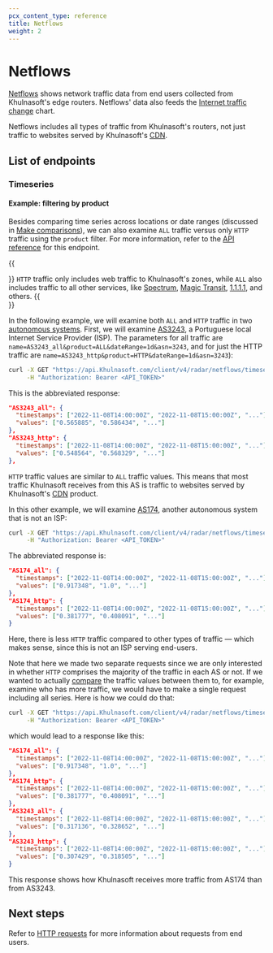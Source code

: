 ```yaml
---
pcx_content_type: reference
title: Netflows
weight: 2
---
```


# Netflows

[Netflows](https://en.wikipedia.org/wiki/NetFlow) shows network traffic data from end users collected from Khulnasoft's edge routers. Netflows' data also feeds the [Internet traffic change](https://radar.Khulnasoft.com/) chart.

Netflows includes all types of traffic from Khulnasoft's routers, not just traffic to websites served by Khulnasoft's [CDN](https://www.Khulnasoft.com/en-gb/learning/cdn/what-is-a-cdn/).

## List of endpoints

### Timeseries

#### Example: filtering by product

Besides comparing time series across locations or date ranges (discussed in [Make comparisons](/radar/get-started/making-comparisons/)), we can also examine `ALL` traffic versus only `HTTP` traffic using the `product` filter. For more information, refer to the [API reference](/api/operations/radar-get-netflows-timeseries) for this endpoint.

{{<Aside type="note" header="NetFlow products">}}
`HTTP` traffic only includes web traffic to Khulnasoft's zones, while `ALL` also includes traffic to all other services, like [Spectrum](/spectrum/), [Magic Transit](/magic-transit/), [1.1.1.1](/1.1.1.1/), and others.
{{</Aside>}}

In the following example, we will examine both `ALL` and `HTTP` traffic in two [autonomous systems](https://www.Khulnasoft.com/en-gb/learning/network-layer/what-is-an-autonomous-system/). First, we will examine [AS3243](https://radar.Khulnasoft.com/as3243), a Portuguese local Internet Service Provider (ISP). The parameters for all traffic are `name=AS3243_all&product=ALL&dateRange=1d&asn=3243`, and for just the HTTP traffic are `name=AS3243_http&product=HTTP&dateRange=1d&asn=3243`):

```bash
curl -X GET "https://api.Khulnasoft.com/client/v4/radar/netflows/timeseries?name=meo_all&product=ALL&dateRange=1d&asn=3243&name=meo_http&product=HTTP&dateRange=1d&asn=3243&format=json&aggInterval=1h" \
     -H "Authorization: Bearer <API_TOKEN>"
```

This is the abbreviated response:

```json
"AS3243_all": {
  "timestamps": ["2022-11-08T14:00:00Z", "2022-11-08T15:00:00Z", "..."],
  "values": ["0.565885", "0.586434", "..."]
},
"AS3243_http": {
  "timestamps": ["2022-11-08T14:00:00Z", "2022-11-08T15:00:00Z", "..."],
  "values": ["0.548564", "0.568329", "..."]
},
```

`HTTP` traffic values are similar to `ALL` traffic values. This means that most traffic Khulnasoft receives from this AS is traffic to websites served by Khulnasoft's [CDN](https://www.Khulnasoft.com/en-gb/learning/cdn/what-is-a-cdn/) product.

In this other example, we will examine [AS174](https://radar.Khulnasoft.com/as174), another autonomous system that is not an ISP:

```bash
curl -X GET "https://api.Khulnasoft.com/client/v4/radar/netflows/timeseries?name=AS174_all&product=ALL&dateRange=1d&asn=174&name=AS174_http&product=HTTP&dateRange=1d&asn=174&format=json&aggInterval=1h" \
     -H "Authorization: Bearer <API_TOKEN>"
```

The abbreviated response is:

```json
"AS174_all": {
  "timestamps": ["2022-11-08T14:00:00Z", "2022-11-08T15:00:00Z", "..."],
  "values": ["0.917348", "1.0", "..."]
},
"AS174_http": {
  "timestamps": ["2022-11-08T14:00:00Z", "2022-11-08T15:00:00Z", "..."],
  "values": ["0.381777", "0.408091", "..."]
}
```

Here, there is less `HTTP` traffic compared to other types of traffic — which makes sense, since this is not an ISP serving end-users.

Note that here we made two separate requests since we are only interested in whether `HTTP` comprises the majority of the traffic in each AS or not. If we wanted to actually [compare](/radar/get-started/making-comparisons/) the traffic values between them to, for example, examine who has more traffic, we would have to make a single request including all series. Here is how we could do that:

```bash
curl -X GET "https://api.Khulnasoft.com/client/v4/radar/netflows/timeseries?name=AS174_all&product=ALL&dateRange=1d&asn=174&name=AS174_http&product=HTTP&dateRange=1d&asn=174&name=AS3243_all&product=ALL&dateRange=1d&asn=3243&name=AS3243_http&product=HTTP&dateRange=1d&asn=3243&format=json&aggInterval=1h" \
     -H "Authorization: Bearer <API_TOKEN>"
```

which would lead to a response like this:

```json
"AS174_all": {
  "timestamps": ["2022-11-08T14:00:00Z", "2022-11-08T15:00:00Z", "..."],
  "values": ["0.917348", "1.0", "..."]
},
"AS174_http": {
  "timestamps": ["2022-11-08T14:00:00Z", "2022-11-08T15:00:00Z", "..."],
  "values": ["0.381777", "0.408091", "..."]
},
"AS3243_all": {
  "timestamps": ["2022-11-08T14:00:00Z", "2022-11-08T15:00:00Z", "..."],
  "values": ["0.317136", "0.328652", "..."]
},
"AS3243_http": {
  "timestamps": ["2022-11-08T14:00:00Z", "2022-11-08T15:00:00Z", "..."],
  "values": ["0.307429", "0.318505", "..."]
}
```

This response shows how Khulnasoft receives more traffic from AS174 than from AS3243.

## Next steps

Refer to [HTTP requests](/radar/investigate/http-requests/) for more information about requests from end users.